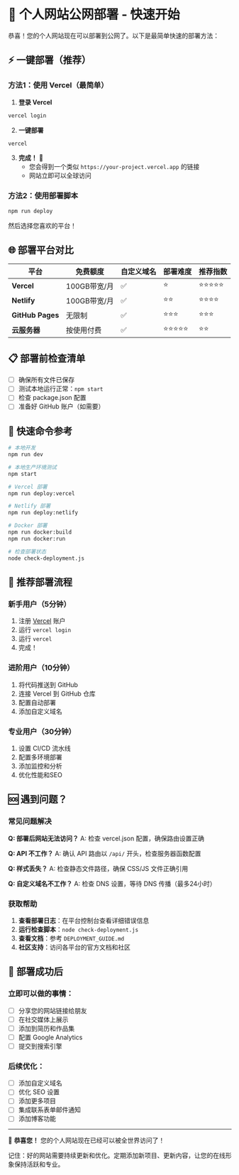 # 🚀 个人网站公网部署 - 快速开始

恭喜！您的个人网站现在可以部署到公网了。以下是最简单快速的部署方法：

## ⚡ 一键部署（推荐）

### 方法1：使用 Vercel（最简单）

1. **登录 Vercel**
```bash
vercel login
```

2. **一键部署**
```bash
vercel
```

3. **完成！** 🎉
   - 您会得到一个类似 `https://your-project.vercel.app` 的链接
   - 网站立即可以全球访问

### 方法2：使用部署脚本

```bash
npm run deploy
```

然后选择您喜欢的平台！

## 🌐 部署平台对比

| 平台 | 免费额度 | 自定义域名 | 部署难度 | 推荐指数 |
|------|----------|------------|----------|----------|
| **Vercel** | 100GB带宽/月 | ✅ | ⭐ | ⭐⭐⭐⭐⭐ |
| **Netlify** | 100GB带宽/月 | ✅ | ⭐⭐ | ⭐⭐⭐⭐ |
| **GitHub Pages** | 无限制 | ✅ | ⭐⭐⭐ | ⭐⭐⭐ |
| **云服务器** | 按使用付费 | ✅ | ⭐⭐⭐⭐⭐ | ⭐⭐ |

## 📋 部署前检查清单

- [ ] 确保所有文件已保存
- [ ] 测试本地运行正常：`npm start`
- [ ] 检查 package.json 配置
- [ ] 准备好 GitHub 账户（如需要）

## 🔧 快速命令参考

```bash
# 本地开发
npm run dev

# 本地生产环境测试
npm start

# Vercel 部署
npm run deploy:vercel

# Netlify 部署
npm run deploy:netlify

# Docker 部署
npm run docker:build
npm run docker:run

# 检查部署状态
node check-deployment.js
```

## 🎯 推荐部署流程

### 新手用户（5分钟）
1. 注册 [Vercel](https://vercel.com) 账户
2. 运行 `vercel login`
3. 运行 `vercel`
4. 完成！

### 进阶用户（10分钟）
1. 将代码推送到 GitHub
2. 连接 Vercel 到 GitHub 仓库
3. 配置自动部署
4. 添加自定义域名

### 专业用户（30分钟）
1. 设置 CI/CD 流水线
2. 配置多环境部署
3. 添加监控和分析
4. 优化性能和SEO

## 🆘 遇到问题？

### 常见问题解决

**Q: 部署后网站无法访问？**
A: 检查 vercel.json 配置，确保路由设置正确

**Q: API 不工作？**
A: 确认 API 路由以 `/api/` 开头，检查服务器函数配置

**Q: 样式丢失？**
A: 检查静态文件路径，确保 CSS/JS 文件正确引用

**Q: 自定义域名不工作？**
A: 检查 DNS 设置，等待 DNS 传播（最多24小时）

### 获取帮助

1. **查看部署日志**：在平台控制台查看详细错误信息
2. **运行检查脚本**：`node check-deployment.js`
3. **查看文档**：参考 `DEPLOYMENT_GUIDE.md`
4. **社区支持**：访问各平台的官方文档和社区

## 🎉 部署成功后

### 立即可以做的事情：
- [ ] 分享您的网站链接给朋友
- [ ] 在社交媒体上展示
- [ ] 添加到简历和作品集
- [ ] 配置 Google Analytics
- [ ] 提交到搜索引擎

### 后续优化：
- [ ] 添加自定义域名
- [ ] 优化 SEO 设置
- [ ] 添加更多项目
- [ ] 集成联系表单邮件通知
- [ ] 添加博客功能

---

🎊 **恭喜您！** 您的个人网站现在已经可以被全世界访问了！

记住：好的网站需要持续更新和优化。定期添加新项目、更新内容，让您的在线形象保持活跃和专业。